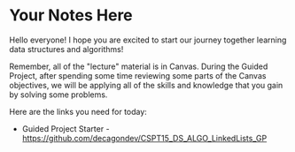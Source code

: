 # Your Notes Here

Hello everyone! I hope you are excited to start our journey together learning data structures and algorithms!

Remember, all of the "lecture" material is in Canvas. During the Guided Project, after spending some time reviewing some parts of the Canvas objectives, we will be applying all of the skills and knowledge that you gain by solving some problems.

Here are the links you need for today:
* Guided Project Starter - <https://github.com/decagondev/CSPT15_DS_ALGO_LinkedLists_GP>